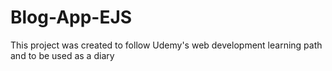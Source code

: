 # Blog-App-EJS
   This project was created to follow Udemy's web development learning path and to be used as a diary
